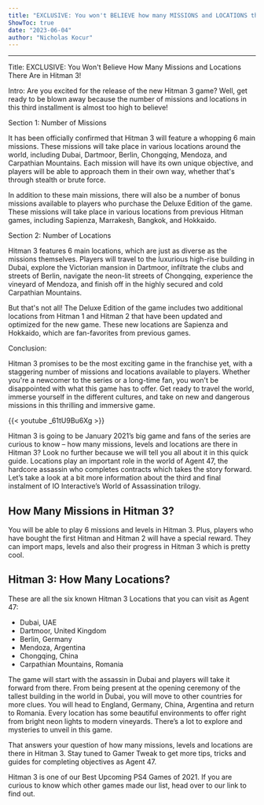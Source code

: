 ```yaml
---
title: "EXCLUSIVE: You won't BELIEVE how many MISSIONS and LOCATIONS there are in Hitman 3!"
ShowToc: true 
date: "2023-06-04"
author: "Nicholas Kocur"
---
```

*****
Title: EXCLUSIVE: You Won't Believe How Many Missions and Locations There Are in Hitman 3!

Intro: Are you excited for the release of the new Hitman 3 game? Well, get ready to be blown away because the number of missions and locations in this third installment is almost too high to believe!

Section 1: Number of Missions

It has been officially confirmed that Hitman 3 will feature a whopping 6 main missions. These missions will take place in various locations around the world, including Dubai, Dartmoor, Berlin, Chongqing, Mendoza, and Carpathian Mountains. Each mission will have its own unique objective, and players will be able to approach them in their own way, whether that's through stealth or brute force.

In addition to these main missions, there will also be a number of bonus missions available to players who purchase the Deluxe Edition of the game. These missions will take place in various locations from previous Hitman games, including Sapienza, Marrakesh, Bangkok, and Hokkaido.

Section 2: Number of Locations

Hitman 3 features 6 main locations, which are just as diverse as the missions themselves. Players will travel to the luxurious high-rise building in Dubai, explore the Victorian mansion in Dartmoor, infiltrate the clubs and streets of Berlin, navigate the neon-lit streets of Chongqing, experience the vineyard of Mendoza, and finish off in the highly secured and cold Carpathian Mountains.

But that's not all! The Deluxe Edition of the game includes two additional locations from Hitman 1 and Hitman 2 that have been updated and optimized for the new game. These new locations are Sapienza and Hokkaido, which are fan-favorites from previous games.

Conclusion:

Hitman 3 promises to be the most exciting game in the franchise yet, with a staggering number of missions and locations available to players. Whether you're a newcomer to the series or a long-time fan, you won't be disappointed with what this game has to offer. Get ready to travel the world, immerse yourself in the different cultures, and take on new and dangerous missions in this thrilling and immersive game.

{{< youtube _61tU9Bu6Xg >}} 



Hitman 3 is going to be January 2021’s big game and fans of the series are curious to know – how many missions, levels and locations are there in Hitman 3? Look no further because we will tell you all about it in this quick guide. Locations play an important role in the world of Agent 47, the hardcore assassin who completes contracts which takes the story forward. Let’s take a look at a bit more information about the third and final instalment of IO Interactive’s World of Assassination trilogy.
 
## How Many Missions in Hitman 3?
 
You will be able to play 6 missions and levels in Hitman 3. Plus, players who have bought the first Hitman and Hitman 2 will have a special reward. They can import maps, levels and also their progress in Hitman 3 which is pretty cool.
 
## Hitman 3: How Many Locations?
 
These are all the six known Hitman 3 Locations that you can visit as Agent 47:
 
- Dubai, UAE
 - Dartmoor, United Kingdom
 - Berlin, Germany
 - Mendoza, Argentina
 - Chongqing, China
 - Carpathian Mountains, Romania

 
The game will start with the assassin in Dubai and players will take it forward from there. From being present at the opening ceremony of the tallest building in the world in Dubai, you will move to other countries for more clues. You will head to England, Germany, China, Argentina and return to Romania. Every location has some beautiful environments to offer right from bright neon lights to modern vineyards. There’s a lot to explore and mysteries to unveil in this game.
 
That answers your question of how many missions, levels and locations are there in Hitman 3. Stay tuned to Gamer Tweak to get more tips, tricks and guides for completing objectives as Agent 47.
 
Hitman 3 is one of our Best Upcoming PS4 Games of 2021. If you are curious to know which other games made our list, head over to our link to find out.





